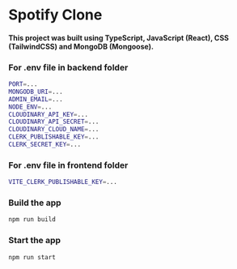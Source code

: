 <h1 align="Left">Spotify Clone</h1>

<h4>This project was built using TypeScript, JavaScript (React), CSS (TailwindCSS) and MongoDB (Mongoose).</h4> 

### For .env file in backend folder

```bash
PORT=...
MONGODB_URI=...
ADMIN_EMAIL=...
NODE_ENV=...
CLOUDINARY_API_KEY=...
CLOUDINARY_API_SECRET=...
CLOUDINARY_CLOUD_NAME=...
CLERK_PUBLISHABLE_KEY=...
CLERK_SECRET_KEY=...
```

### For .env file in frontend folder

```bash
VITE_CLERK_PUBLISHABLE_KEY=...
```

### Build the app

```bash
npm run build
```

### Start the app

```bash
npm run start
```
